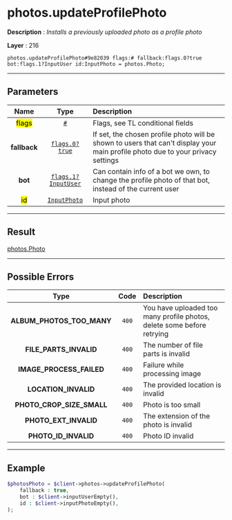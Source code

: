 # photos.updateProfilePhoto

**Description** : *Installs a previously uploaded photo as a profile photo*

**Layer** : 216

```tl
photos.updateProfilePhoto#9e82039 flags:# fallback:flags.0?true bot:flags.1?InputUser id:InputPhoto = photos.Photo;
```

---

## Parameters

| Name | Type | Description |
| :---: | :---: | :--- |
| <mark>flags</mark> | [`#`](type/#) | Flags, see TL conditional fields |
| **fallback** | [`flags.0?true`](type/true) | If set, the chosen profile photo will be shown to users that can't display your main profile photo due to your privacy settings |
| **bot** | [`flags.1?InputUser`](type/InputUser) | Can contain info of a bot we own, to change the profile photo of that bot, instead of the current user |
| <mark>id</mark> | [`InputPhoto`](type/InputPhoto) | Input photo |

---

## Result

[photos.Photo](type/photos.Photo)

---

## Possible Errors

| Type | Code | Description |
| :---: | :---: | :--- |
| **ALBUM_PHOTOS_TOO_MANY** | `400` | You have uploaded too many profile photos, delete some before retrying |
| **FILE_PARTS_INVALID** | `400` | The number of file parts is invalid |
| **IMAGE_PROCESS_FAILED** | `400` | Failure while processing image |
| **LOCATION_INVALID** | `400` | The provided location is invalid |
| **PHOTO_CROP_SIZE_SMALL** | `400` | Photo is too small |
| **PHOTO_EXT_INVALID** | `400` | The extension of the photo is invalid |
| **PHOTO_ID_INVALID** | `400` | Photo ID invalid |

---

## Example

```php
$photosPhoto = $client->photos->updateProfilePhoto(
	fallback : true,
	bot : $client->inputUserEmpty(),
	id : $client->inputPhotoEmpty(),
);
```